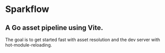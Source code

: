 # Sparkflow

## A Go asset pipeline using Vite.

The goal is to get started fast with asset resolution and the dev server with hot-module-reloading.
